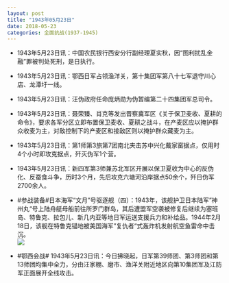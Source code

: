 ```yaml
---
layout: post
title: "1943年05月23日"
date: 2018-05-23
categories: 全面抗战(1937-1945)
---
```


<meta name="referrer" content="no-referrer" />

- 1943年5月23日讯：中国农民银行西安分行副经理夏实秋，因“图利扰乱金融”罪被判处死刑，是日执行。 

- 1943年5月23日讯：鄂西日军占领渔洋关，第十集团军第八十七军退守川心店、龙潭圩一线。 

- 1943年5月23日讯：汪伪政府任命庞炳勋为伪暂编第二十四集团军总司令。 

- 1943年5月23日讯：聂荣臻、肖克等发出晋察冀军区《关于保卫麦收、夏耕的命令》，要求各军分区立即布置保卫麦收、夏耕之战斗，在产麦区应以掩护群众收麦为主，对敌控制下的产麦区和接敌区则以掩护群众藏麦为主。 

- 1943年5月23日讯：第1师第3旅第7团南北夹击苏中兴化戴家窑据点，仅用时4个小时即攻克据点，歼灭伪军1个营。 

- 1943年5月23日讯：新四军第3师兼苏北军区开展以保卫夏收为中心的反伪化、反蚕食斗争，历时3个月，先后攻克六塘河沿岸据点50余个，歼日伪军2700余人。 

- #参战装备#日本海军“文月”号驱逐舰（四）：1943年，该舰护卫日本陆军”神州丸“号上陆舟艇母船前往所罗门群岛，其后遭盟军空袭被修复后继续为塞班岛、特鲁克、拉包儿、新几内亚等地日军运送支援兵力和补给品。1944年2月18日，该舰在特鲁克锚地被美国海军”复仇者“式轰炸机发射航空鱼雷命中击沉。 <br/><img src="https://wx3.sinaimg.cn/large/aca367d8ly1frl1kx7525j20au0e5jt0.jpg" />

- #鄂西会战# 1943年5月23日讯：今日拂晓起，日军第39师团、第3师团和第13师团均集中全力，分由汪家棚、磨市、渔洋关附近地区向第10集团军及江防军正面展开全线攻击。 

